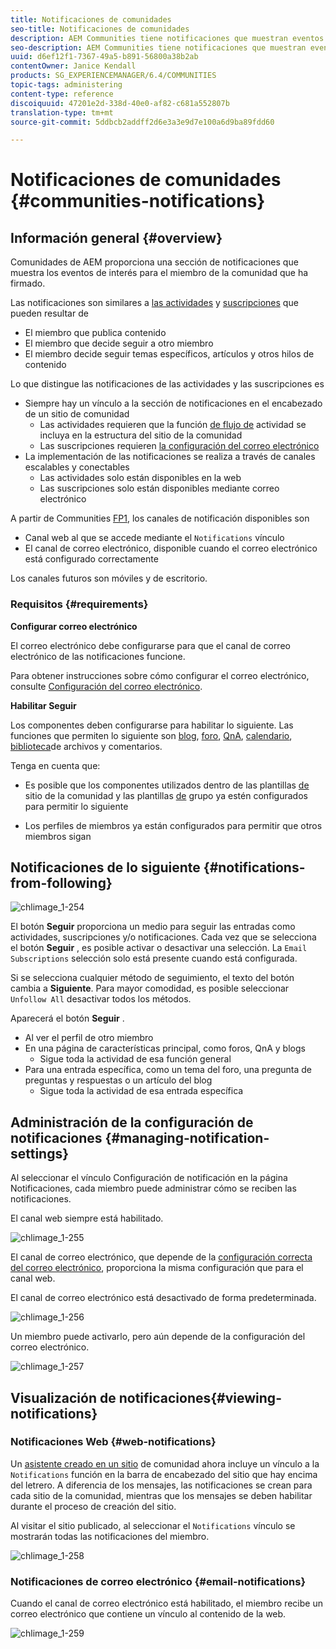 ```yaml
---
title: Notificaciones de comunidades
seo-title: Notificaciones de comunidades
description: AEM Communities tiene notificaciones que muestran eventos de interés para el miembro de la comunidad que ha iniciado sesión
seo-description: AEM Communities tiene notificaciones que muestran eventos de interés para el miembro de la comunidad que ha iniciado sesión
uuid: d6ef12f1-7367-49a5-b891-56800a38b2ab
contentOwner: Janice Kendall
products: SG_EXPERIENCEMANAGER/6.4/COMMUNITIES
topic-tags: administering
content-type: reference
discoiquuid: 47201e2d-338d-40e0-af82-c681a552807b
translation-type: tm+mt
source-git-commit: 5ddbcb2addff2d6e3a3e9d7e100a6d9ba89fdd60

---
```



# Notificaciones de comunidades {#communities-notifications}

## Información general {#overview}

Comunidades de AEM proporciona una sección de notificaciones que muestra los eventos de interés para el miembro de la comunidad que ha firmado.

Las notificaciones son similares a [las actividades](essentials-activities.md) y [suscripciones](subscriptions.md) que pueden resultar de

* El miembro que publica contenido
* El miembro que decide seguir a otro miembro
* El miembro decide seguir temas específicos, artículos y otros hilos de contenido

Lo que distingue las notificaciones de las actividades y las suscripciones es

* Siempre hay un vínculo a la sección de notificaciones en el encabezado de un sitio de comunidad
   * Las actividades requieren que la función [de flujo de](functions.md#activity-stream-function) actividad se incluya en la estructura del sitio de la comunidad
   * Las suscripciones requieren [la configuración del correo electrónico](email.md)
* La implementación de las notificaciones se realiza a través de canales escalables y conectables
   * Las actividades solo están disponibles en la web
   * Las suscripciones solo están disponibles mediante correo electrónico

A partir de Communities [FP1](deploy-communities.md#latestfeaturepack), los canales de notificación disponibles son

* Canal web al que se accede mediante el `Notifications` vínculo
* El canal de correo electrónico, disponible cuando el correo electrónico está configurado correctamente

Los canales futuros son móviles y de escritorio.

### Requisitos {#requirements}

**Configurar correo electrónico**

El correo electrónico debe configurarse para que el canal de correo electrónico de las notificaciones funcione.

Para obtener instrucciones sobre cómo configurar el correo electrónico, consulte [Configuración del correo electrónico](analytics.md).

**Habilitar Seguir**

Los componentes deben configurarse para habilitar lo siguiente. Las funciones que permiten lo siguiente son [blog](blog-feature.md), [foro](forum.md), [QnA](working-with-qna.md), [calendario](calendar.md), [biblioteca](file-library.md)[](comments.md)de archivos y comentarios.

Tenga en cuenta que:

* Es posible que los componentes utilizados dentro de las plantillas [de](sites.md) sitio de la comunidad y las plantillas [de](tools-groups.md) grupo ya estén configurados para permitir lo siguiente

* Los perfiles de miembros ya están configurados para permitir que otros miembros sigan

## Notificaciones de lo siguiente {#notifications-from-following}

![chlimage_1-254](assets/chlimage_1-254.png)

El botón **Seguir** proporciona un medio para seguir las entradas como actividades, suscripciones y/o notificaciones. Cada vez que se selecciona el botón **Seguir** , es posible activar o desactivar una selección. La `Email Subscriptions` selección solo está presente cuando está configurada.

Si se selecciona cualquier método de seguimiento, el texto del botón cambia a **Siguiente**. Para mayor comodidad, es posible seleccionar `Unfollow All` desactivar todos los métodos.

Aparecerá el botón **Seguir** .

* Al ver el perfil de otro miembro
* En una página de características principal, como foros, QnA y blogs
   * Sigue toda la actividad de esa función general
* Para una entrada específica, como un tema del foro, una pregunta de preguntas y respuestas o un artículo del blog
   * Sigue toda la actividad de esa entrada específica

## Administración de la configuración de notificaciones {#managing-notification-settings}

Al seleccionar el vínculo Configuración de notificación en la página Notificaciones, cada miembro puede administrar cómo se reciben las notificaciones.

El canal web siempre está habilitado.

![chlimage_1-255](assets/chlimage_1-255.png)

El canal de correo electrónico, que depende de la [configuración correcta del correo electrónico](email.md), proporciona la misma configuración que para el canal web.

El canal de correo electrónico está desactivado de forma predeterminada.

![chlimage_1-256](assets/chlimage_1-256.png)

Un miembro puede activarlo, pero aún depende de la configuración del correo electrónico.

![chlimage_1-257](assets/chlimage_1-257.png)

## Visualización de notificaciones{#viewing-notifications} 

### Notificaciones Web {#web-notifications}

Un [asistente creado en un sitio](sites-console.md) de comunidad ahora incluye un vínculo a la `Notifications` función en la barra de encabezado del sitio que hay encima del letrero. A diferencia de los mensajes, las notificaciones se crean para cada sitio de la comunidad, mientras que los mensajes se deben habilitar durante el proceso de creación del sitio.

Al visitar el sitio publicado, al seleccionar el `Notifications` vínculo se mostrarán todas las notificaciones del miembro.

![chlimage_1-258](assets/chlimage_1-258.png)

### Notificaciones de correo electrónico {#email-notifications}

Cuando el canal de correo electrónico está habilitado, el miembro recibe un correo electrónico que contiene un vínculo al contenido de la web.

![chlimage_1-259](assets/chlimage_1-259.png)

